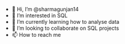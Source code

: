 - 👋 Hi, I’m @sharmagunjan14
- 👀 I’m interested in SQL
- 🌱 I’m currently learning how to analyse data
- 💞️ I’m looking to collaborate on SQL projects
- 📫 How to reach me

<!---
sharmagunjan14/sharmagunjan14 is a ✨ special ✨ repository because its `README.md` (this file) appears on your GitHub profile.
You can click the Preview link to take a look at your changes.
--->
